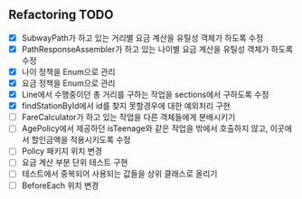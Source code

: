 ## Refactoring TODO

- [x] SubwayPath가 하고 있는 거리별 요금 계산을 유틸성 객체가 하도록 수정
- [x] PathResponseAssembler가 하고 있는 나이별 요금 계산을 유틸성 객체가 하도록 수정
- [x] 나이 정책을 Enum으로 관리
- [x] 요금 정책을 Enum으로 관리
- [x] Line에서 수행중이던 총 거리를 구하는 작업을 sections에서 구하도록 수정
- [x] findStationById에서 id를 찾지 못할경우에 대한 예외처리 구현
- [ ] FareCalculator가 하고 있는 작업을 다른 객체들에게 분배시키기
- [ ] AgePolicy에서 제공하던 isTeenage와 같은 작업을 밖에서 호출하지 않고, 이곳에서 할인금액을 적용시키도록 수정
- [ ] Policy 패키지 위치 변경
- [ ] 요금 계산 부분 단위 테스트 구현
- [ ] 테스트에서 중복되어 사용되는 값들을 상위 클래스로 올리기
- [ ] BeforeEach 위치 변경